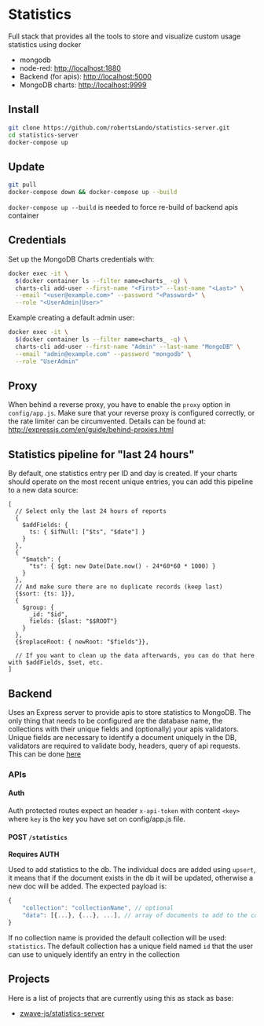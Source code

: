 # Statistics

Full stack that provides all the tools to store and visualize custom usage statistics using docker

- mongodb
- node-red: <http://localhost:1880>
- Backend (for apis): <http://localhost:5000>
- MongoDB charts: <http://localhost:9999>

## Install

```bash
git clone https://github.com/robertsLando/statistics-server.git
cd statistics-server
docker-compose up
```

## Update

```bash
git pull
docker-compose down && docker-compose up --build
```

`docker-compose up --build` is needed to force re-build of backend apis container

## Credentials

Set up the MongoDB Charts credentials with:
```bash
docker exec -it \
  $(docker container ls --filter name=charts_ -q) \
  charts-cli add-user --first-name "<First>" --last-name "<Last>" \
  --email "<user@example.com>" --password "<Password>" \
  --role "<UserAdmin|User>"
```

Example creating a default admin user:

```bash
docker exec -it \
  $(docker container ls --filter name=charts_ -q) \
  charts-cli add-user --first-name "Admin" --last-name "MongoDB" \
  --email "admin@example.com" --password "mongodb" \
  --role "UserAdmin"
```

## Proxy

When behind a reverse proxy, you have to enable the `proxy` option in `config/app.js`. Make sure that your reverse proxy is configured correctly, or the rate limiter can be circumvented. Details can be found at: http://expressjs.com/en/guide/behind-proxies.html

## Statistics pipeline for "last 24 hours"

By default, one statistics entry per ID and day is created. If your charts should operate on the most recent unique entries, you can add this pipeline to a new data source:
```jsonc
[
  // Select only the last 24 hours of reports
  {
    $addFields: {
      ts: { $ifNull: ["$ts", "$date"] }
    }
  },
  {
    "$match": {
      "ts": { $gt: new Date(Date.now() - 24*60*60 * 1000) }
    }
  },
  // And make sure there are no duplicate records (keep last)
  {$sort: {ts: 1}},
  {
    $group: {
      _id: "$id",
      fields: {$last: "$$ROOT"}
    }
  },
  {$replaceRoot: { newRoot: "$fields"}},

  // If you want to clean up the data afterwards, you can do that here with $addFields, $set, etc.
]
```

## Backend

Uses an Express server to provide apis to store statistics to MongoDB. The only thing that needs to be configured are the database name, the collections with their unique fields and (optionally) your apis validators. Unique fields are necessary to identify a document uniquely in the DB, validators are required to validate body, headers, query of api requests. This can be done [here](backend/config)

### APIs

#### Auth

Auth protected routes expect an header `x-api-token` with content `<key>` where `key` is the key you have set on config/app.js file.

#### POST `/statistics`

**Requires AUTH**

Used to add statistics to the db. The individual docs are added using `upsert`, it means that if the document exists in the db it will be updated, otherwise a new doc will be added. The expected payload is:

```js
{
    "collection": "collectionName", // optional
    "data": [{...}, {...}, ...], // array of documents to add to the collection
}
```

If no collection name is provided the default collection will be used: `statistics`. The default collection has a unique field named `id` that the user can use to uniquely identify an entry in the collection

## Projects

Here is a list of projects that are currently using this as stack as base:

- [zwave-js/statistics-server](https://github.com/zwave-js/statistics-server)
